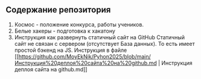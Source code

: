 ## **Содержание репозитория**

1. Космос - положение конкурса, работы учеников.
2. Белые хакеры - подготовка к хакатону 
3. Инструкция как развернуть статичный сайт на GitHub 
   Статичный сайт не связан с сервером (отсутствует База данных). То есть имеет простой бэкенд на JS.  Инструкция в файле [[https://github.com/MoyEkNik/Pyhon2025/blob/main/Инструкция%20деплоя%20сайта%20на%20github.md | Инструкция деплоя сайта на github.md]]

